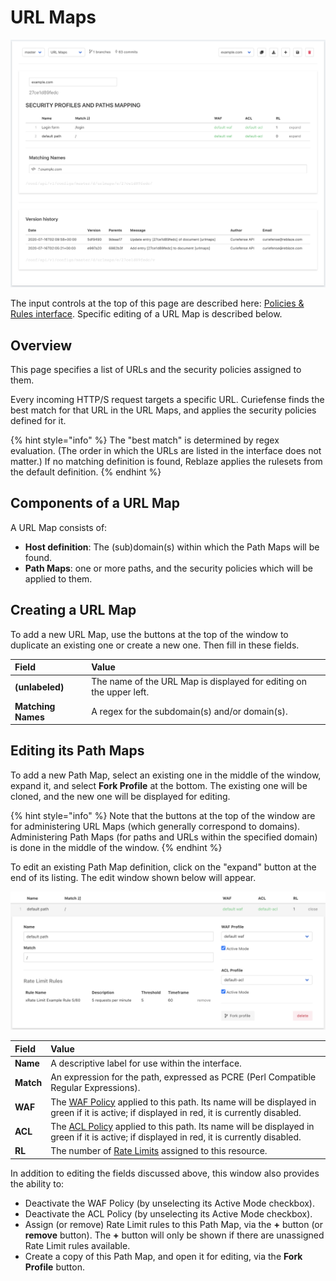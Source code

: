 # URL Maps

![](../../.gitbook/assets/url-maps%20%281%29.png)

The input controls at the top of this page are described here: [Policies & Rules](./#document-editor-interface)[ interface](./#document-editor-interface). Specific editing of a URL Map is described below.

## Overview

This page specifies a list of URLs and the security policies assigned to them.

Every incoming HTTP/S request targets a specific URL. Curiefense finds the best match for that URL in the URL Maps, and applies the security policies defined for it.

{% hint style="info" %}
The "best match" is determined by regex evaluation. \(The order in which the URLs are listed in the interface does not matter.\) If no matching definition is found, Reblaze applies the rulesets from the default definition.
{% endhint %}

## Components of a URL Map

A URL Map consists of:

* **Host definition**: The \(sub\)domain\(s\) within which the Path Maps will be found.
* **Path Maps**: one or more paths, and the security policies which will be applied to them.

## Creating a URL Map

To add a new URL Map, use the buttons at the top of the window to duplicate an existing one or create a new one. Then fill in these fields.

| Field | Value |
| :--- | :--- |
| **\(unlabeled\)** | The name of the URL Map is displayed for editing on the upper left. |
| **Matching Names** | A regex for the subdomain\(s\) and/or domain\(s\). |

## Editing its Path Maps

To add a new Path Map, select an existing one in the middle of the window, expand it, and select **Fork Profile** at the bottom. The existing one will be cloned, and the new one will be displayed for editing.

{% hint style="info" %}
Note that the buttons at the top of the window are for administering URL Maps \(which generally correspond to domains\). Administering Path Maps \(for paths and URLs within the specified domain\) is done in the middle of the window.
{% endhint %}

To edit an existing Path Map definition, click on the "expand" button at the end of its listing. The edit window shown below will appear.

![](../../.gitbook/assets/url-maps-editing%20%281%29.png)

| **Field** | **Value** |
| :--- | :--- |
| **Name** | A descriptive label for use within the interface. |
| **Match** | An expression for the path, expressed as PCRE \(Perl Compatible Regular Expressions\). |
| **WAF** | The [WAF Policy](waf-policies.md) applied to this path. Its name will be displayed in green if it is active; if displayed in red, it is currently disabled. |
| **ACL** | The [ACL Policy](acl-policies.md) applied to this path. Its name will be displayed in green if it is active; if displayed in red, it is currently disabled. |
| **RL** | The number of [Rate Limits](rate-limits.md) assigned to this resource. |

In addition to editing the fields discussed above, this window also provides the ability to:

* Deactivate the WAF Policy \(by unselecting its Active Mode checkbox\).
* Deactivate the ACL Policy \(by unselecting its Active Mode checkbox\).
* Assign \(or remove\) Rate Limit rules to this Path Map, via the **+** button \(or **remove** button\). The **+** button will only be shown if there are unassigned Rate Limit rules available.
* Create a copy of this Path Map, and open it for editing, via the **Fork Profile** button.

